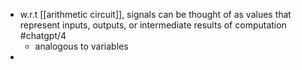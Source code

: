 - w.r.t [[arithmetic circuit]], signals can be thought of as values that represent inputs, outputs, or intermediate results of computation #chatgpt/4
	- analogous to variables
-